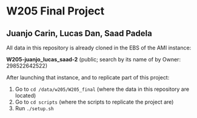 # W205 Final Project
## Juanjo Carin, Lucas Dan, Saad Padela

All data in this repository is already cloned in the EBS of the AMI instance:

**W205-juanjo_lucas_saad-2** (public; search by its name of by Owner: 298522642522)

After launching that instance, and to replicate part of this project:

1. Go to `cd /data/w205/W205_final` (where the data in this repository are located)
2. Go to `cd scripts` (where the scripts to replicate the project are)
2. Run `./setup.sh`
